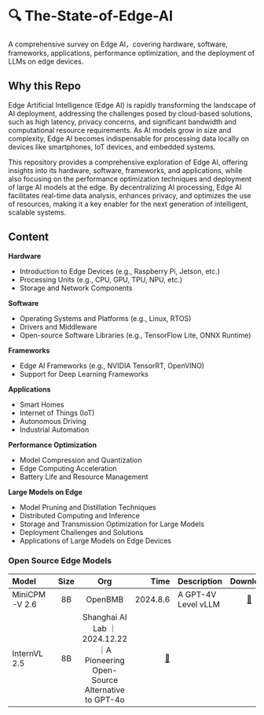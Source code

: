 # 🔍 The-State-of-Edge-AI 
A comprehensive survey on Edge AI，covering hardware, software, frameworks, applications, performance optimization, and the deployment of LLMs on edge devices.

## Why this Repo
Edge Artificial Intelligence (Edge AI) is rapidly transforming the landscape of AI deployment, addressing the challenges posed by cloud-based solutions, such as high latency, privacy concerns, and significant bandwidth and computational resource requirements. As AI models grow in size and complexity, Edge AI becomes indispensable for processing data locally on devices like smartphones, IoT devices, and embedded systems. 

This repository provides a comprehensive exploration of Edge AI, offering insights into its hardware, software, frameworks, and applications, while also focusing on the performance optimization techniques and deployment of large AI models at the edge. By decentralizing AI processing, Edge AI facilitates real-time data analysis, enhances privacy, and optimizes the use of resources, making it a key enabler for the next generation of intelligent, scalable systems.

## Content
**Hardware**
   - Introduction to Edge Devices (e.g., Raspberry Pi, Jetson, etc.)
   - Processing Units (e.g., CPU, GPU, TPU, NPU, etc.)
   - Storage and Network Components

**Software**
   - Operating Systems and Platforms (e.g., Linux, RTOS)
   - Drivers and Middleware
   - Open-source Software Libraries (e.g., TensorFlow Lite, ONNX Runtime)

**Frameworks**
   - Edge AI Frameworks (e.g., NVIDIA TensorRT, OpenVINO)
   - Support for Deep Learning Frameworks

**Applications**
   - Smart Homes
   - Internet of Things (IoT)
   - Autonomous Driving
   - Industrial Automation

**Performance Optimization**
   - Model Compression and Quantization
   - Edge Computing Acceleration
   - Battery Life and Resource Management

**Large Models on Edge**
   - Model Pruning and Distillation Techniques
   - Distributed Computing and Inference
   - Storage and Transmission Optimization for Large Models
   - Deployment Challenges and Solutions
   - Applications of Large Models on Edge Devices


### Open Source Edge Models
| Model           | Size | Org | Time | Description | Download |
|:-----------|:--:|:--:|-----------:|:-------------------|:---------------:|
| MiniCPM-V 2.6 | 8B | OpenBMB | 2024.8.6 | A GPT-4V Level vLLM |  [🤗](https://huggingface.co/openbmb/MiniCPM-V-2_6) |
| InternVL 2.5 | 8B | Shanghai AI Lab ｜2024.12.22 ｜A Pioneering Open-Source Alternative to GPT-4o | [🤗](https://huggingface.co/collections/OpenGVLab/internvl25-673e1019b66e2218f68d7c1c) |







